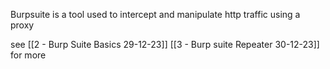 
Burpsuite is a tool used to intercept and manipulate http traffic using a proxy

see
[[2 - Burp Suite Basics 29-12-23]]
[[3 - Burp suite Repeater 30-12-23]]
for more